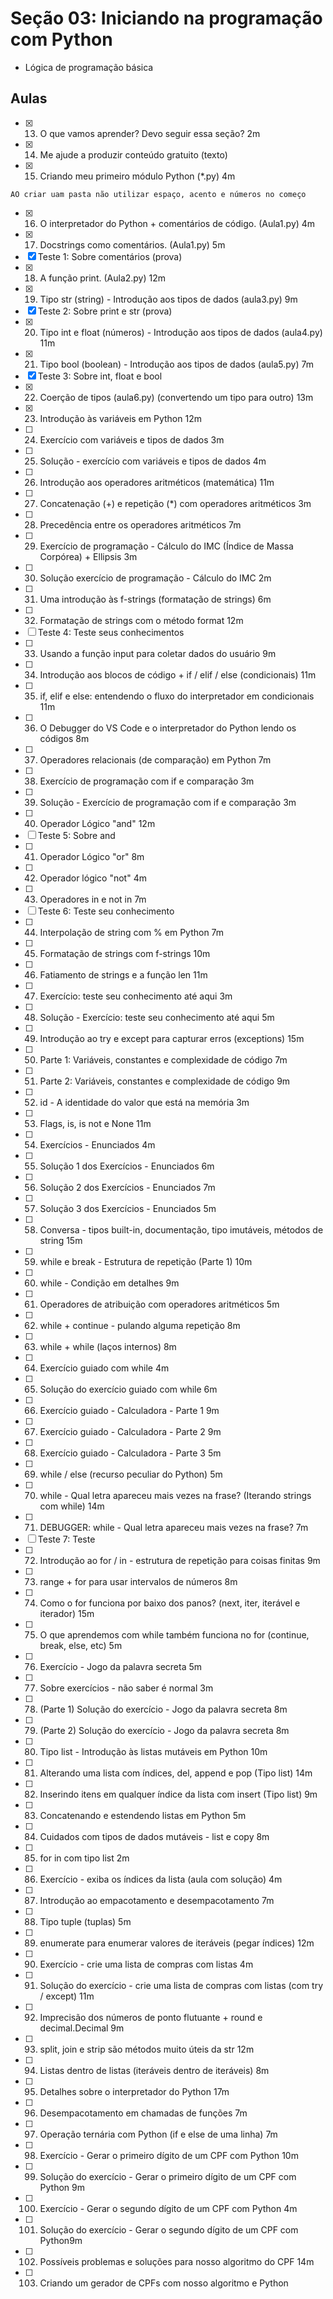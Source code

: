 # Seção 03: Iniciando na programação com Python
- Lógica de programação básica

## Aulas
- [x] 13. O que vamos aprender? Devo seguir essa seção? 2m
- [x] 14. Me ajude a produzir conteúdo gratuito (texto)
- [x] 15. Criando meu primeiro módulo Python (*.py) 4m
```
AO criar uam pasta não utilizar espaço, acento e números no começo
```
- [x] 16. O interpretador do Python + comentários de código. (Aula1.py) 4m 
- [x] 17. Docstrings como comentários. (Aula1.py) 5m
- [x] Teste 1: Sobre comentários (prova)
- [x] 18. A função print. (Aula2.py) 12m
- [x] 19. Tipo str (string) - Introdução aos tipos de dados (aula3.py) 9m
- [x] Teste 2: Sobre print e str (prova)
- [x] 20. Tipo int e float (números) - Introdução aos tipos de dados (aula4.py) 11m
- [x] 21. Tipo bool (boolean) - Introdução aos tipos de dados (aula5.py) 7m
- [x] Teste 3: Sobre int, float e bool
- [x] 22. Coerção de tipos (aula6.py) (convertendo um tipo para outro) 13m
- [x] 23. Introdução às variáveis em Python 12m
- [ ] 24. Exercício com variáveis e tipos de dados 3m
- [ ] 25. Solução - exercício com variáveis e tipos de dados 4m
- [ ] 26. Introdução aos operadores aritméticos (matemática) 11m
- [ ] 27. Concatenação (+) e repetição (*) com operadores aritméticos 3m
- [ ] 28. Precedência entre os operadores aritméticos 7m
- [ ] 29. Exercício de programação - Cálculo do IMC (Índice de Massa Corpórea) + Ellipsis 3m
- [ ] 30. Solução exercício de programação - Cálculo do IMC 2m
- [ ] 31. Uma introdução às f-strings (formatação de strings) 6m
- [ ] 32. Formatação de strings com o método format 12m
- [ ] Teste 4: Teste seus conhecimentos
- [ ] 33. Usando a função input para coletar dados do usuário 9m
- [ ] 34. Introdução aos blocos de código + if / elif / else (condicionais) 11m
- [ ] 35. if, elif e else: entendendo o fluxo do interpretador em condicionais 11m
- [ ] 36. O Debugger do VS Code e o interpretador do Python lendo os códigos 8m
- [ ] 37. Operadores relacionais (de comparação) em Python 7m
- [ ] 38. Exercício de programação com if e comparação 3m
- [ ] 39. Solução - Exercício de programação com if e comparação 3m
- [ ] 40. Operador Lógico "and" 12m
- [ ] Teste 5: Sobre and
- [ ] 41. Operador Lógico "or" 8m
- [ ] 42. Operador lógico "not" 4m
- [ ] 43. Operadores in e not in 7m
- [ ] Teste 6: Teste seu conhecimento
- [ ] 44. Interpolação de string com % em Python 7m
- [ ] 45. Formatação de strings com f-strings 10m
- [ ] 46. Fatiamento de strings e a função len 11m
- [ ] 47. Exercício: teste seu conhecimento até aqui 3m
- [ ] 48. Solução - Exercício: teste seu conhecimento até aqui 5m
- [ ] 49. Introdução ao try e except para capturar erros (exceptions) 15m
- [ ] 50. Parte 1: Variáveis, constantes e complexidade de código 7m
- [ ] 51. Parte 2: Variáveis, constantes e complexidade de código 9m
- [ ] 52. id - A identidade do valor que está na memória 3m
- [ ] 53. Flags, is, is not e None 11m
- [ ] 54. Exercícios - Enunciados 4m
- [ ] 55. Solução 1 dos Exercícios - Enunciados 6m
- [ ] 56. Solução 2 dos Exercícios - Enunciados 7m
- [ ] 57. Solução 3 dos Exercícios - Enunciados 5m
- [ ] 58. Conversa - tipos built-in, documentação, tipo imutáveis, métodos de string 15m
- [ ] 59. while e break - Estrutura de repetição (Parte 1) 10m
- [ ] 60. while - Condição em detalhes 9m
- [ ] 61. Operadores de atribuição com operadores aritméticos 5m
- [ ] 62. while + continue - pulando alguma repetição 8m
- [ ] 63. while + while (laços internos) 8m
- [ ] 64. Exercício guiado com while 4m
- [ ] 65. Solução do exercício guiado com while 6m
- [ ] 66. Exercício guiado - Calculadora - Parte 1 9m
- [ ] 67. Exercício guiado - Calculadora - Parte 2 9m
- [ ] 68. Exercício guiado - Calculadora - Parte 3 5m
- [ ] 69. while / else (recurso peculiar do Python) 5m
- [ ] 70. while - Qual letra apareceu mais vezes na frase? (Iterando strings com while) 14m
- [ ] 71. DEBUGGER: while - Qual letra apareceu mais vezes na frase? 7m
- [ ] Teste 7: Teste
- [ ] 72. Introdução ao for / in - estrutura de repetição para coisas finitas 9m
- [ ] 73. range + for para usar intervalos de números 8m
- [ ] 74. Como o for funciona por baixo dos panos? (next, iter, iterável e iterador) 15m
- [ ] 75. O que aprendemos com while também funciona no for (continue, break, else, etc) 5m
- [ ] 76. Exercício - Jogo da palavra secreta 5m
- [ ] 77. Sobre exercícios - não saber é normal 3m
- [ ] 78. (Parte 1) Solução do exercício - Jogo da palavra secreta 8m
- [ ] 79. (Parte 2) Solução do exercício - Jogo da palavra secreta 8m
- [ ] 80. Tipo list - Introdução às listas mutáveis em Python 10m
- [ ] 81. Alterando uma lista com índices, del, append e pop (Tipo list) 14m
- [ ] 82. Inserindo itens em qualquer índice da lista com insert (Tipo list) 9m
- [ ] 83. Concatenando e estendendo listas em Python 5m
- [ ] 84. Cuidados com tipos de dados mutáveis - list e copy 8m
- [ ] 85. for in com tipo list 2m
- [ ] 86. Exercício - exiba os índices da lista (aula com solução) 4m
- [ ] 87. Introdução ao empacotamento e desempacotamento 7m
- [ ] 88. Tipo tuple (tuplas) 5m
- [ ] 89. enumerate para enumerar valores de iteráveis (pegar índices) 12m
- [ ] 90. Exercício - crie uma lista de compras com listas 4m
- [ ] 91. Solução do exercício - crie uma lista de compras com listas (com try / except) 11m
- [ ] 92. Imprecisão dos números de ponto flutuante + round e decimal.Decimal 9m
- [ ] 93. split, join e strip são métodos muito úteis da str 12m
- [ ] 94. Listas dentro de listas (iteráveis dentro de iteráveis) 8m
- [ ] 95. Detalhes sobre o interpretador do Python 17m
- [ ] 96. Desempacotamento em chamadas de funções 7m
- [ ] 97. Operação ternária com Python (if e else de uma linha) 7m
- [ ] 98. Exercício - Gerar o primeiro dígito de um CPF com Python 10m
- [ ] 99. Solução do exercício - Gerar o primeiro dígito de um CPF com Python 9m
- [ ] 100. Exercício - Gerar o segundo dígito de um CPF com Python 4m
- [ ] 101. Solução do exercício - Gerar o segundo dígito de um CPF com Python9m
- [ ] 102. Possíveis problemas e soluções para nosso algoritmo do CPF 14m
- [ ] 103. Criando um gerador de CPFs com nosso algoritmo e Python